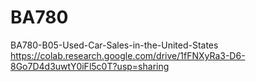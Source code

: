 # BA780
BA780-B05-Used-Car-Sales-in-the-United-States
https://colab.research.google.com/drive/1fFNXyRa3-D6-8Go7D4d3uwtY0iFl5c0T?usp=sharing
